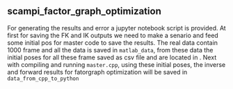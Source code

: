 ## scampi_factor_graph_optimization
For generating the results and error a jupyter notebook script is provided. At first for saving the FK and IK outputs we need to make a senario and feed some initial pos for master code to save the results. 
The real data contain 1000 frame and all the data is saved in `matlab_data`, from these data the initial poses for all these frame saved as csv file and are located in . Next with compiling and running `master.cpp`, using these initial poses, the inverse and forward results for fatorgraph optimization will be saved in `data_from_cpp_to_python`
